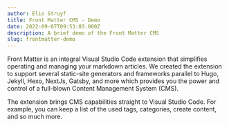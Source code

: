 ```yaml
---
author: Elio Struyf
title: Front Matter CMS - Demo
date: 2022-09-07T09:53:03.000Z
description: A brief demo of the Front Matter CMS
slug: frontmatter-demo
---
```


Front Matter is an integral Visual Studio Code extension that simplifies operating and managing your markdown articles. We created the extension to support several static-site generators and frameworks parallel to Hugo, Jekyll, Hexo, NextJs, Gatsby, and more which provides you the power and control of a full-blown Content Management System (CMS).

<!--more-->

The extension brings CMS capabilities straight to Visual Studio Code. For example, you can keep a list of the used tags, categories, create content, and so much more.